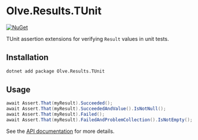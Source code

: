 # Olve.Results.TUnit
[![NuGet](https://img.shields.io/nuget/v/Olve.Results.TUnit?logo=nuget)](https://www.nuget.org/packages/Olve.Results.TUnit)

TUnit assertion extensions for verifying `Result` values in unit tests.

## Installation

```bash
dotnet add package Olve.Results.TUnit
```

## Usage

```csharp
await Assert.That(myResult).Succeeded();
await Assert.That(myResult).SucceededAndValue().IsNotNull();
await Assert.That(myResult).Failed();
await Assert.That(myResult).FailedAndProblemCollection().IsNotEmpty();
```

See the [API documentation](https://olivervea.github.io/Olve.Utilities/api/) for more details.
